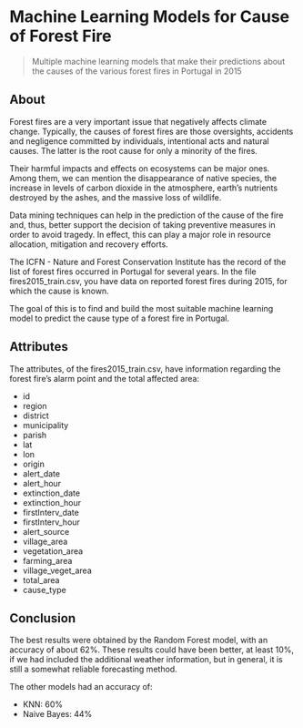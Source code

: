 # Machine Learning Models for Cause of Forest Fire
> Multiple machine learning models that make their predictions about the causes of the various forest fires in Portugal in 2015

## About
Forest fires are a very important issue that negatively affects climate change. Typically, the causes of forest fires are those oversights, accidents and negligence committed by individuals, intentional acts and natural causes. The latter is the root cause for only a minority of the fires.

Their harmful impacts and effects on ecosystems can be major ones. Among them, we can mention the disappearance of native species, the increase in levels of carbon dioxide in the atmosphere, earth’s nutrients destroyed by the ashes, and the massive loss of wildlife.

Data mining techniques can help in the prediction of the cause of the fire and, thus, better support the decision of taking preventive measures in order to avoid tragedy. In effect, this can play a major role in resource allocation, mitigation and recovery efforts.

The ICFN - Nature and Forest Conservation Institute has the record of the list of forest fires occurred in Portugal for several years. In the file fires2015_train.csv, you have data on reported forest fires during 2015, for which the cause is known.

The goal of this is to find and build the most suitable machine learning model to predict the cause type of a forest fire in Portugal.

## Attributes
The attributes, of the fires2015_train.csv, have information regarding the forest fire’s alarm point and the total affected area:

* id
* region
* district
* municipality
* parish
* lat
* lon
* origin
* alert_date
* alert_hour
* extinction_date
* extinction_hour
* firstInterv_date
* firstInterv_hour
* alert_source
* village_area
* vegetation_area
* farming_area
* village_veget_area
* total_area
* cause_type

## Conclusion 
The best results were obtained by the Random Forest model, with an accuracy of about 62%. These results could have been better, at least 10%, if we had included the additional weather information, but in general, it is still a somewhat reliable forecasting method. 

The other models had an accuracy of:
* KNN: 60%
* Naive Bayes: 44% 
